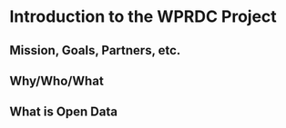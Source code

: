 # Introduction to the WPRDC Project

## Mission, Goals, Partners, etc.

## Why/Who/What

## What is Open Data